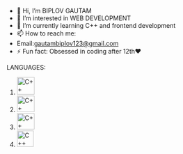 - 👋 Hi, I’m BIPLOV GAUTAM
- 👀 I’m interested in WEB DEVELOPMENT
- 🌱 I’m currently learning C++ and frontend development
- 📫 How to reach me:
- Email:gautambiplov123@gmail.com
- ⚡ Fun fact: Obsessed in coding after 12th❤️


LANGUAGES:
1.  <img src="https://preview.redd.it/31b2ii8hchi31.jpg?auto=webp&s=309fe75e96212cf42c4120ca5adedaef52c41e01" height="40" width="40" alt="C++">
2.  <img src="https://upload.wikimedia.org/wikipedia/commons/6/6a/JavaScript-logo.png" height="37" width="40" alt="C++">
3.   <img src="https://encrypted-tbn0.gstatic.com/images?q=tbn:ANd9GcRW7WocuRHnuCpdzpfUx5LD6rIVDb-pjvbw1M99NqVuZCVbcmxyEsdGYPaxfIUduWYY3Oc&usqp=CAU" height="37" width="40" alt="C++">
4.   <img src="https://miro.medium.com/v2/resize:fit:300/1*Aenej4dxqEZ9j7zsI9pSnw.png" height="37" width="38" alt="C++">

<!---
biplov2061/biplov2061 is a ✨ special ✨ repository because its `README.md` (this file) appears on your GitHub profile.
You can click the Preview link to take a look at your changes.
--->
